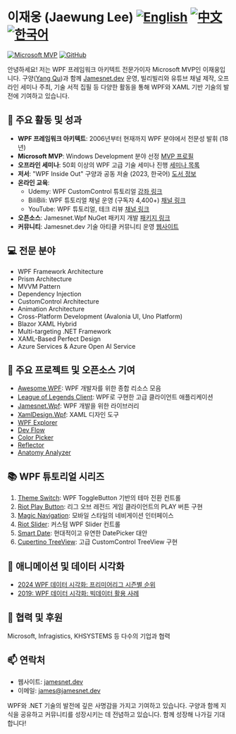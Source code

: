 # 이재웅 (Jaewung Lee)  [![English](https://img.shields.io/badge/README.md-English-blue.svg)](README.md) [![中文](https://img.shields.io/badge/README.md-中文-red.svg)](README.zh-CN.md) [![한국어](https://img.shields.io/badge/README.md-한국어-green.svg)](README.ko.md)

[![Microsoft MVP](https://img.shields.io/badge/Microsoft%20MVP-Windows%20Development-blue)](https://mvp.microsoft.com/en-us/PublicProfile/5004980)
[![GitHub](https://img.shields.io/github/followers/jamesnet214?label=Follow&style=social)](https://github.com/jamesnet214)

안녕하세요! 저는 WPF 프레임워크 아키텍트 전문가이자 Microsoft MVP인 이재웅입니다. 구양([Yang Qu](https://github.com/vickyqu115))과 함께 [Jamesnet.dev](https://jamesnet.dev) 운영, 빌리빌리와 유튜브 채널 제작, 오프라인 세미나 주최, 기술 서적 집필 등 다양한 활동을 통해 WPF와 XAML 기반 기술의 발전에 기여하고 있습니다.

## 🚀 주요 활동 및 성과

- **WPF 프레임워크 아키텍트**: 2006년부터 현재까지 WPF 분야에서 전문성 발휘 (18년)
- **Microsoft MVP**: Windows Development 분야 선정 [MVP 프로필](https://bit.ly/4cWfsXb)
- **오프라인 세미나**: 50회 이상의 WPF 고급 기술 세미나 진행 [세미나 목록](https://bit.ly/4bWk3az)
- **저서**: "WPF Inside Out" 구양과 공동 저술 (2023, 한국어) [도서 정보](https://bit.ly/4cWqjjQ)
- **온라인 교육**: 
  - Udemy: WPF CustomControl 튜토리얼 [강좌 링크](https://bit.ly/4bWk3az)
  - BiliBili: WPF 튜토리얼 채널 운영 (구독자 4,400+) [채널 링크](https://bit.ly/3SkYutn)
  - YouTube: WPF 튜토리얼, 테크 리뷰 [채널 링크](https://bit.ly/3WBe6eR)
- **오픈소스**: Jamesnet.Wpf NuGet 패키지 개발 [패키지 링크](https://bit.ly/3WBe6eR)
- **커뮤니티**: Jamesnet.dev 기술 아티클 커뮤니티 운영 [웹사이트](https://jamesnet.dev)

## 💻 전문 분야

- WPF Framework Architecture
- Prism Architecture
- MVVM Pattern
- Dependency Injection
- CustomControl Architecture
- Animation Architecture
- Cross-Platform Development (Avalonia UI, Uno Platform)
- Blazor XAML Hybrid
- Multi-targeting .NET Framework
- XAML-Based Perfect Design
- Azure Services & Azure Open AI Service

## 🌟 주요 프로젝트 및 오픈소스 기여

- [Awesome WPF](https://github.com/jamesnet214/awesome-wpf): WPF 개발자를 위한 종합 리소스 모음
- [League of Legends Client](https://github.com/jamesnet214/leagueoflegends): WPF로 구현한 고급 클라이언트 애플리케이션
- [Jamesnet.Wpf](https://github.com/jamesnet214/jamesnetwpf): WPF 개발을 위한 라이브러리
- [XamlDesign.Wpf](https://github.com/jamesnet214/xamldesignwpf): XAML 디자인 도구
- [WPF Explorer](https://github.com/jamesnet214/wpf-explorer)
- [Dev Flow](https://github.com/jamesnet214/devflow)
- [Color Picker](https://github.com/jamesnet214/colorpicker)
- [Reflector](https://github.com/jamesnet214/reflector)
- [Anatomy Analyzer](https://github.com/jamesnet214/anatomyanalyzer)

## 📚 WPF 튜토리얼 시리즈

1. [Theme Switch](https://github.com/vickyqu115/themeswitch): WPF ToggleButton 기반의 테마 전환 컨트롤
2. [Riot Play Button](https://github.com/vickyqu115/riotplaybutton): 리그 오브 레전드 게임 클라이언트의 PLAY 버튼 구현
3. [Magic Navigation](https://github.com/vickyqu115/navigationbar): 모바일 스타일의 네비게이션 인터페이스
4. [Riot Slider](https://github.com/vickyqu115/riotslider): 커스텀 WPF Slider 컨트롤
5. [Smart Date](https://github.com/vickyqu115/smartdate): 현대적이고 유연한 DatePicker 대안
6. [Cupertino TreeView](https://github.com/vickyqu115/cupertino-treeview): 고급 CustomControl TreeView 구현

## 🎨 애니메이션 및 데이터 시각화

- [2024 WPF 데이터 시각화: 프리미어리그 시즌별 순위](https://bit.ly/3LJa65A)
- [2019: WPF 데이터 시각화: 빅데이터 활용 사례](https://bit.ly/4cWLsKJ)

## 🤝 협력 및 후원

Microsoft, Infragistics, KHSYSTEMS 등 다수의 기업과 협력

## 📫 연락처

- 웹사이트: [jamesnet.dev](https://jamesnet.dev)
- 이메일: james@jamesnet.dev

WPF와 .NET 기술의 발전에 깊은 사명감을 가지고 기여하고 있습니다. 구양과 함께 지식을 공유하고 커뮤니티를 성장시키는 데 전념하고 있습니다. 함께 성장해 나가길 기대합니다!
